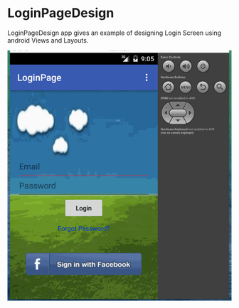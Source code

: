 # LoginPageDesign
LoginPageDesign app gives an example of designing Login Screen using android Views and Layouts.

![LoginPageDesign](LoginPage.gif)
